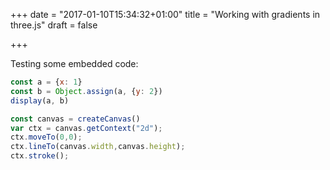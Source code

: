 +++
date = "2017-01-10T15:34:32+01:00"
title = "Working with gradients in three.js"
draft = false

+++

Testing some embedded code:

```javascript
const a = {x: 1}
const b = Object.assign(a, {y: 2})
display(a, b)
```

```javascript
const canvas = createCanvas()
var ctx = canvas.getContext("2d");
ctx.moveTo(0,0);
ctx.lineTo(canvas.width,canvas.height);
ctx.stroke();
```

